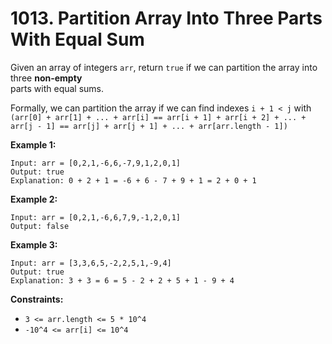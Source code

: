 # 1013. Partition Array Into Three Parts With Equal Sum

Given an array of integers `arr`, return `true` if we can partition the array into three **non-empty**  
parts with equal sums.

Formally, we can partition the array if we can find indexes `i + 1 < j` with `(arr[0] + arr[1] +
... + arr[i] == arr[i + 1] + arr[i + 2] + ... + arr[j - 1] == arr[j] + arr[j +
1] + ... + arr[arr.length - 1])`

**Example 1:**

    Input: arr = [0,2,1,-6,6,-7,9,1,2,0,1]
    Output: true
    Explanation: 0 + 2 + 1 = -6 + 6 - 7 + 9 + 1 = 2 + 0 + 1

**Example 2:**

    Input: arr = [0,2,1,-6,6,7,9,-1,2,0,1]
    Output: false

**Example 3:**

    Input: arr = [3,3,6,5,-2,2,5,1,-9,4]
    Output: true
    Explanation: 3 + 3 = 6 = 5 - 2 + 2 + 5 + 1 - 9 + 4

**Constraints:**

- `3 <= arr.length <= 5 * 10^4`
- `-10^4 <= arr[i] <= 10^4`
